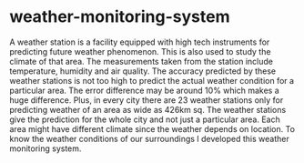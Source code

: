 # weather-monitoring-system
A weather station is a facility equipped with high tech instruments for predicting future weather phenomenon. This is also used to study the climate of that area. The measurements taken from the station include temperature, humidity and air quality. The accuracy predicted by these weather stations is not too high to predict the actual weather condition for a particular area. The error difference may be around 10% which makes a huge difference. Plus, in every city there are 23 weather stations only for predicting weather of an area as wide as 426km sq. The weather stations give the prediction for the whole city and not just a particular area. Each area might have different climate since the weather depends on location. To know the weather conditions of our surroundings I developed this weather monitoring system.
